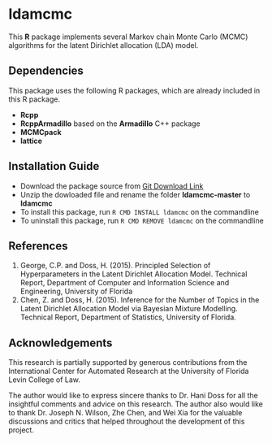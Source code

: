 ldamcmc
=======

This **R** package implements several Markov chain Monte Carlo (MCMC) algorithms for the latent Dirichlet allocation (LDA) model. 


Dependencies
----------------------------

This package uses the following R packages, which are already included in this R package.   
* **Rcpp**
* **RcppArmadillo** based on the **Armadillo** C++ package 
* **MCMCpack** 
* **lattice**

Installation Guide 
------------------

* Download the package source from [Git Download Link](https://github.com/clintpgeorge/ldamcmc/archive/master.zip)
* Unzip the dowloaded file and rename the folder **ldamcmc-master** to **ldamcmc** 
* To install this package, run ```R CMD INSTALL ldamcmc``` on the commandline 
* To uninstall this package, run ```R CMD REMOVE ldamcmc``` on the commandline 

References
----------

1. George, C.P. and Doss, H. (2015). Principled Selection of Hyperparameters in the Latent Dirichlet Allocation Model. Technical Report, Department of Computer and Information Science and Engineering, University of Florida
2. Chen, Z. and Doss, H. (2015). Inference for the Number of Topics in the Latent Dirichlet Allocation Model via Bayesian Mixture Modelling. Technical Report, Department of Statistics, University of Florida.

Acknowledgements
----------------

This research is partially supported by generous contributions from the International Center for Automated Research at the University of Florida Levin College of Law. 

The author would like to express sincere thanks to Dr. Hani Doss for all the insightful comments and advice on this research. The author also would like to thank Dr. Joseph N. Wilson, Zhe Chen, and Wei Xia for the valuable discussions and critics that helped throughout the development of this project.

